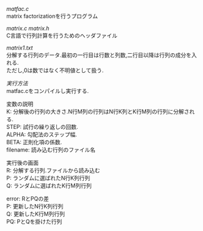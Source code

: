 *matfac.c*  
matrix factorizationを行うプログラム  

*matrix.c matrix.h*  
C言語で行列計算を行うためのヘッダファイル  

*matrix1.txt*  
分解する行列のデータ.最初の一行目は行数と列数,二行目以降は行列の成分を入れる.  
ただし,0は数ではなく不明値として扱う.  

*実行方法*  
matfac.cをコンパイルし実行する.  

変数の説明  
K:	分解後の行列の大きさ.N行M列の行列はN行K列とK行M列の行列に分解される.  
STEP:	試行の繰り返しの回数.  
ALPHA:	勾配法のステップ幅.  
BETA:	正則化項の係数.  
filename:	読み込む行列のファイル名  

実行後の画面  
R:	分解する行列.ファイルから読み込む  
P:	ランダムに選ばれたN行K列行列  
Q:	ランダムに選ばれたK行M列行列  

error:	RとPQの差  
P:	更新したN行K列行列  
Q:	更新したK行M列行列  
PQ:	PとQを掛けた行列